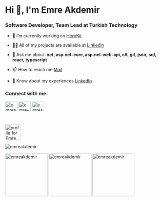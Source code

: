 <h1 align="left">Hi 👋, I'm Emre Akdemir</h1>
<h3 align="left">Software Developer, Team Lead at Turkish Technology</h3>

- 🔭 I’m currently working on [HeroKit](https://github.com/emreakdemir/HeroKit)

- 👨‍💻 All of my projects are available at [LinkedIn](https://linkedin.com/in/emreakdemir)

- 💬 Ask me about **.net, asp.net-core, asp.net-web-api, c#, git, json, sql, react, typescript**

- 📫 How to reach me [Mail](mailto:me@emreakdemir.dev)

- 📄 Know about my experiences [LinkedIn](https://linkedin.com/in/emreakdemir)

<h3 align="left">Connect with me:</h3>
<p align="left">
  <a href="https://linkedin.com/in/emreakdemir" target="blank">
    <img align="center" src="https://raw.githubusercontent.com/rahuldkjain/github-profile-readme-generator/master/src/images/icons/Social/linked-in-alt.svg" alt="emreakdemir" height="30" width="40" />
  </a>
  <a href="https://stackoverflow.com/users/emre-akdemir" target="blank">
    <img align="center" src="https://raw.githubusercontent.com/rahuldkjain/github-profile-readme-generator/master/src/images/icons/Social/stack-overflow.svg" alt="emre-akdemir" height="30" width="40" />
  </a>
  <a href="https://www.hackerrank.com/emreakdemir" target="blank">
    <img align="center" src="https://raw.githubusercontent.com/rahuldkjain/github-profile-readme-generator/master/src/images/icons/Social/hackerrank.svg" alt="emreakdemir" height="30" width="40" />
  </a>
</p>

<br />

<p align="left">
  <a href="https://stackoverflow.com/users/13548895/emre-akdemir?theme=dark">
    <img src="https://stackoverflow.com/users/flair/13548895.png" height="50" alt="profile for Emre Akdemir at Stack Overflow, Q&amp;A for professional and enthusiast programmers" title="profile for Emre Akdemir at Stack Overflow, Q&amp;A for professional and enthusiast programmers">
  </a>
</p>
<p align="left"> 
  <img src="https://github-profile-trophy.vercel.app/?username=emreakdemir&ryo-ma&theme=chalk&row=1&column=6&margin-w=15&no-bg=true&no-frame=true" alt="emreakdemir" />
</p>
<p align="left">
  <img height="140" align="left" src="https://github-readme-stats.vercel.app/api/top-langs?username=emreakdemir&show_icons=true&locale=en&layout=compact&theme=highcontrast&no-bg=true&no-frame=true&include_all_commits=true&hide=html,css" alt="emreakdemir" />
</p>
<p align="left">
  <img height="140" align="left" src="https://github-readme-stats.vercel.app/api?username=emreakdemir&show_icons=true&locale=en&layout=compact&theme=highcontrast&no-bg=true&no-frame=true" alt="emreakdemir" />
  
  <img height="140" align="left" src="https://github-readme-streak-stats.herokuapp.com/?user=emreakdemir&layout=compact&theme=highcontrast&no-bg=true&no-frame=true&include_all_commits=true" alt="emreakdemir" />
</p>
